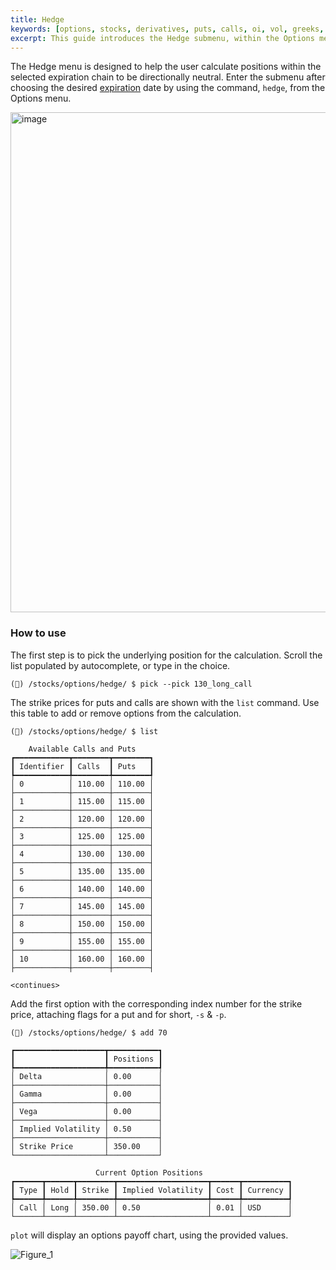 ```yaml
---
title: Hedge
keywords: [options, stocks, derivatives, puts, calls, oi, vol, greeks, hedge, gamme, delta, theta, rho, vanna, vomma, phi, charm, iv, volatility, implied, realized, price, last, bid, ask, expiry, expiration, chains, chain, put, call, strategy, how to, example, expiration]
excerpt: This guide introduces the Hedge submenu, within the Options menu, providing examples in use.
---
```

The Hedge menu is designed to help the user calculate positions within the selected expiration chain to be directionally neutral. Enter the submenu after choosing the desired <a href="/terminal/reference/stocks/options/exp" target="_blank" rel="noreferrer noopener">expiration</a> date by using the command, `hedge`, from the Options menu.

<img width="800" alt="image" src="https://user-images.githubusercontent.com/46355364/218986900-da12b720-b7d9-4a80-9943-3060d7f79b62.png"></img>

### How to use

The first step is to pick the underlying position for the calculation. Scroll the list populated by autocomplete, or type in the choice.

```
(🦋) /stocks/options/hedge/ $ pick --pick 130_long_call
```

The strike prices for puts and calls are shown with the `list` command. Use this table to add or remove options from the calculation.

```
(🦋) /stocks/options/hedge/ $ list

    Available Calls and Puts
┏━━━━━━━━━━━━┳━━━━━━━━┳━━━━━━━━┓
┃ Identifier ┃ Calls  ┃ Puts   ┃
┡━━━━━━━━━━━━╇━━━━━━━━╇━━━━━━━━┩
│ 0          │ 110.00 │ 110.00 │
├────────────┼────────┼────────┤
│ 1          │ 115.00 │ 115.00 │
├────────────┼────────┼────────┤
│ 2          │ 120.00 │ 120.00 │
├────────────┼────────┼────────┤
│ 3          │ 125.00 │ 125.00 │
├────────────┼────────┼────────┤
│ 4          │ 130.00 │ 130.00 │
├────────────┼────────┼────────┤
│ 5          │ 135.00 │ 135.00 │
├────────────┼────────┼────────┤
│ 6          │ 140.00 │ 140.00 │
├────────────┼────────┼────────┤
│ 7          │ 145.00 │ 145.00 │
├────────────┼────────┼────────┤
│ 8          │ 150.00 │ 150.00 │
├────────────┼────────┼────────┤
│ 9          │ 155.00 │ 155.00 │
├────────────┼────────┼────────┤
│ 10         │ 160.00 │ 160.00 │
├────────────┼────────┼────────┤

<continues>
```

Add the first option with the corresponding index number for the strike price, attaching flags for a put and for short, `-s` & `-p`.

```
(🦋) /stocks/options/hedge/ $ add 70

┏━━━━━━━━━━━━━━━━━━━━┳━━━━━━━━━━━┓
┃                    ┃ Positions ┃
┡━━━━━━━━━━━━━━━━━━━━╇━━━━━━━━━━━┩
│ Delta              │ 0.00      │
├────────────────────┼───────────┤
│ Gamma              │ 0.00      │
├────────────────────┼───────────┤
│ Vega               │ 0.00      │
├────────────────────┼───────────┤
│ Implied Volatility │ 0.50      │
├────────────────────┼───────────┤
│ Strike Price       │ 350.00    │
└────────────────────┴───────────┘

                   Current Option Positions
┏━━━━━━┳━━━━━━┳━━━━━━━━┳━━━━━━━━━━━━━━━━━━━━┳━━━━━━┳━━━━━━━━━━┓
┃ Type ┃ Hold ┃ Strike ┃ Implied Volatility ┃ Cost ┃ Currency ┃
┡━━━━━━╇━━━━━━╇━━━━━━━━╇━━━━━━━━━━━━━━━━━━━━╇━━━━━━╇━━━━━━━━━━┩
│ Call │ Long │ 350.00 │ 0.50               │ 0.01 │ USD      │
└──────┴──────┴────────┴────────────────────┴──────┴──────────┘
```

`plot` will display an options payoff chart, using the provided values.

![Figure_1](https://user-images.githubusercontent.com/46355364/218987648-a5218bc4-8c27-49ce-9ca4-4275035d5525.png)
